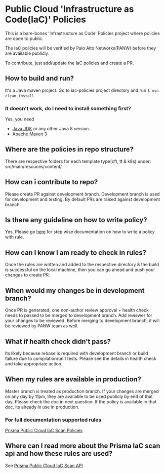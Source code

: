 # Public Cloud 'Infrastructure as Code(IaC)' Policies
This is a bare-bones 'Infrastructure as Code' Policies project where policies are open to public.

The IaC policies will be verified by Palo Alto Networks(PANW) before they are available publicly.

To contribute, just add/update the IaC policies and create a PR.

## How to build and run?

It's a Java maven project. Go to iac-policies project directory and run ```$ mvn clean install```. 


### It doesn't work, do I need to install something first?

Yes, you need

- [Java JDK](http://www.oracle.com/technetwork/java/javase/downloads/jdk8-downloads-2133151.html) or any other Java 8 version. 
- [Apache Maven 3](https://maven.apache.org/)


## Where are the policies in repo structure?
There are respective folders for each template type(cft, tf & k8s) under:
    src/main/resouces/content/
  
## How can i contribute to repo?
Please create PR against development branch. Development branch is used for development and testing. By default PRs are raised against development branch.

## Is there any guideline on how to write policy?
Yes, Please go [here](src/main/resources/content/) for step wise documentation on how to write a policy with rule.

## How can I know I am ready to check in rules?
Once the rules are written and added to the respective directory & the build is successful on the local machine, then you can go ahead and push your changes to create PR.

## When would my changes be in development branch?
Once PR is generated, one non-author review approval + health check needs to passed to be merged to development branch. Add reviewer for your changes to be reviewed. Before merging to development branch, it will be reviewed by PANW team as well.

## What if health check didn't pass?
Its likely because rebase is required with development branch or build failure due to compilation/unit tests.
Please see the details in health check and take appropriate action.    

## When my rules are available in production? 
Master branch is treated as production branch. If your changes are merged on any day by 11pm, they are available to be used publicly by end of that day. Please check the doc in next question: If the policy is available in that doc, its already in use in production.  

### For full documentation supported rules
[Prisma Public Cloud IaC Scan Policies](https://iacscanapidoc.redlock.io/content)

## Where can I read more about the Prisma IaC scan api and how these rules are used?
See [Prisma Public Cloud IaC Scan API](https://iacscanapidoc.redlock.io/)
